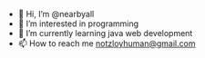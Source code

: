 - 👋 Hi, I’m @nearbyall
- 👀 I’m interested in programming
- 🌱 I’m currently learning java web development
- 📫 How to reach me notzloyhuman@gmail.com

<!---
nearbyall/nearbyall is a ✨ special ✨ repository because its `README.md` (this file) appears on your GitHub profile.
You can click the Preview link to take a look at your changes.
--->
